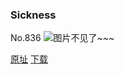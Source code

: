 ### Sickness
No.836
![图片不见了~~~](https://imgs.xkcd.com/comics/sickness.png)

[原址](https://xkcd.com//836) [下载](https://imgs.xkcd.com/comics/sickness.png)

